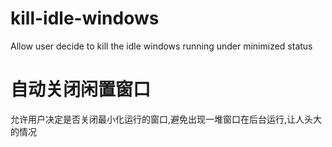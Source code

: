 # kill-idle-windows
Allow user decide to kill the idle windows running under minimized status

# 自动关闭闲置窗口
允许用户决定是否关闭最小化运行的窗口,避免出现一堆窗口在后台运行,让人头大的情况
 
